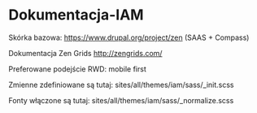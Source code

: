 # Dokumentacja-IAM

Skórka bazowa:
https://www.drupal.org/project/zen
(SAAS + Compass)

Dokumentacja Zen Grids
http://zengrids.com/

Preferowane podejście RWD: mobile first

Zmienne zdefiniowane są tutaj: sites/all/themes/iam/sass/_init.scss

Fonty włączone są tutaj: sites/all/themes/iam/sass/_normalize.scss

